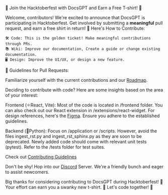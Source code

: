 🎉 Join the Hacktoberfest with DocsGPT and Earn a Free T-shirt! 🎉

Welcome, contributors! We're excited to announce that DocsGPT is participating in Hacktoberfest. Get involved by submitting a **meaningful** pull request, and earn a free shirt in return!
📜 Here's How to Contribute:

    🛠️ Code: This is the golden ticket! Make meaningful contributions through PRs.
    📚 Wiki: Improve our documentation, Create a guide or change existing documentation.
    🖥️ Design: Improve the UI/UX, or design a new feature.

📝 Guidelines for Pull Requests:

Familiarize yourself with the current contributions and our [Roadmap](https://github.com/orgs/arc53/projects/2).

Deciding to contribute with code? Here are some insights based on the area of your interest:

Frontend (⚛️React, Vite):
    Most of the code is located in /frontend folder. You can also check out our React extension in /extensions/react-widget.
    For design references, here's the [Figma](https://www.figma.com/file/OXLtrl1EAy885to6S69554/DocsGPT?node-id=0%3A1&t=hjWVuxRg9yi5YkJ9-1).
    Ensure you adhere to the established guidelines.

Backend (🐍Python):
    Focus on /application or /scripts. However, avoid the files ingest_rst.py and ingest_rst_sphinx.py as they are soon to be deprecated.
    Newly added code should come with relevant unit tests (pytest).
    Refer to the /tests folder for test suites.

Check out [Contributing Guidelines](https://github.com/arc53/DocsGPT/blob/main/CONTRIBUTING.md)


Don't be shy! Hop into our [Discord](https://discord.gg/n5BX8dh8rU) Server. We're a friendly bunch and eager to assist newcomers.

Big thanks for considering contributing to DocsGPT during Hacktoberfest! 🙏 Your effort can earn you a swanky new t-shirt. 🎁 Let's code together! 🚀